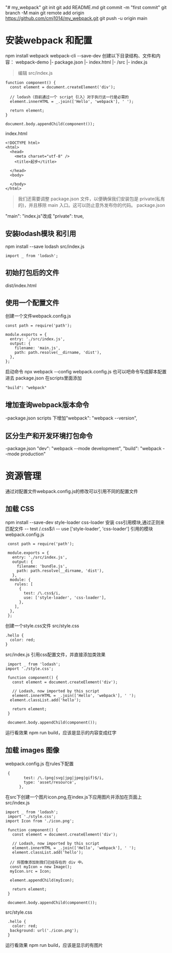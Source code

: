 "# my_webpack" 
git init
git add README.md
git commit -m "first commit"
git branch -M main
git remote add origin https://github.com/cmj1014/my_webpack.git
git push -u origin main

# 安装webpack 和配置
npm install webpack webpack-cli --save-dev
创建以下目录结构、文件和内容：
  webpack-demo
  |- package.json
 |- index.html
 |- /src
   |- index.js
> 编辑
src/index.js
```
function component() {
  const element = document.createElement('div');

  // lodash（目前通过一个 script 引入）对于执行这一行是必需的
  element.innerHTML = _.join(['Hello', 'webpack'], ' ');

  return element;
}

document.body.appendChild(component());
```
index.html
```
<!DOCTYPE html>
<html>
  <head>
    <meta charset="utf-8" />
    <title>起步</title>

  </head>
  <body>

  </body>
</html>

```
> 我们还需要调整 package.json 文件，以便确保我们安装包是 private(私有的)，并且移除 main 入口。这可以防止意外发布你的代码。
package.json

  "main": "index.js"改成 "private": true,

## 安装lodash模块 和引用
npm install --save lodash
src/index.js
```
import _ from 'lodash';
```

## 初始打包后的文件
dist/index.html
 <script src="main.js"></script>

## 使用一个配置文件
创建一个文件webpack.config.js
```
const path = require('path');

module.exports = {
  entry: './src/index.js',
  output: {
    filename: 'main.js',
    path: path.resolve(__dirname, 'dist'),
  },
};
```
启动命令    npx webpack --config webpack.config.js
也可以吧命令写成脚本配置进去
package.json  在scripts里面添加
```
"build": "webpack"
```

## 增加查询webpack版本命令
-package.json
scripts 下增加"webpack": "webpack --version",

## 区分生产和开发环境打包命令
-package.json
"dev": "webpack --mode development",
    "build": "webpack --mode production"

# 资源管理
通过对配置文件webpack.config.js的修改可以引用不同的配置文件

## 加载 CSS 
npm install --save-dev style-loader css-loader  安装  css引用模块,通过正则来匹配文件 
-- test /\.css$/i
-- use ['style-loader', 'css-loader']  引用的模块
webpack.config.js
```
 const path = require('path');

 module.exports = {
   entry: './src/index.js',
   output: {
     filename: 'bundle.js',
     path: path.resolve(__dirname, 'dist'),
   },
  module: {
    rules: [
      {
        test: /\.css$/i,
        use: ['style-loader', 'css-loader'],
      },
    ],
  },
 };
```

创建一个style.css文件
src/style.css
```
.hello {
  color: red;
}
```
src/index.js  引用css配置文件，并直接添加类效果
```
 import _ from 'lodash';
import './style.css';

 function component() {
   const element = document.createElement('div');

   // Lodash, now imported by this script
   element.innerHTML = _.join(['Hello', 'webpack'], ' ');
  element.classList.add('hello');

   return element;
 }

 document.body.appendChild(component());
```
运行看效果 npm run build，应该是显示的内容变成红字

## 加载 images 图像
webpack.config.js
在rules下配置
```
 {
        test: /\.(png|svg|jpg|jpeg|gif)$/i,
        type: 'asset/resource',
      },
```
在src下创建一个图片icon.png,在index.js下应用图片并添加在页面上
src/index.js
```
import _ from 'lodash';
 import './style.css';
import Icon from './icon.png';

 function component() {
   const element = document.createElement('div');

   // Lodash, now imported by this script
   element.innerHTML = _.join(['Hello', 'webpack'], ' ');
   element.classList.add('hello');

  // 将图像添加到我们已经存在的 div 中。
  const myIcon = new Image();
  myIcon.src = Icon;

  element.appendChild(myIcon);

   return element;
 }

 document.body.appendChild(component());
```
src/style.css
```
 .hello {
   color: red;
  background: url('./icon.png');
 }
```

运行看效果 npm run build，应该是显示的有图片


